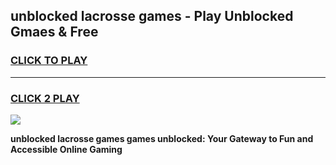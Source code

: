 
## unblocked lacrosse games - Play Unblocked Gmaes & Free
<h3>
<a href="https://news.freeplayer.one?title=unblocked_lacrosse_games&ref=16F">CLICK TO PLAY</a></h3>
<hr>

<h3>
<a href="https://news.freeplayer.one?title=unblocked_lacrosse_games&ref=16F">CLICK 2 PLAY</a>
  
</h3>

<a href="https://news.freeplayer.one?title=unblocked_lacrosse_games&ref=16F/"><img src="https://clearcache.store/games.png"></a>


**unblocked lacrosse games games unblocked: Your Gateway to Fun and Accessible Online Gaming**

